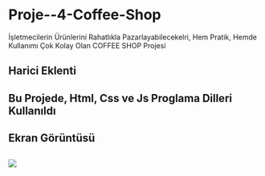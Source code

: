 <h1> Proje--4-Coffee-Shop </h1>

İşletmecilerin Ürünlerini Rahatlıkla Pazarlayabilecekelri, Hem Pratik, Hemde Kullanımı Çok Kolay Olan COFFEE SHOP Projesi

<h2> Harici Eklenti <h2>

 Bu Projede, Html, Css ve Js Proglama Dilleri Kullanıldı

 <h2> Ekran Görüntüsü <h2>

 ![](Coffee-shop-proje4.gif)
